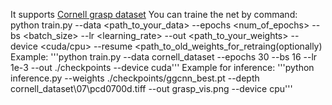 It supports [Cornell grasp dataset](https://www.kaggle.com/datasets/oneoneliu/cornell-grasp)
You can traine the net by command:
python train.py --data <path_to_your_data> --epochs <num_of_epochs> --bs <batch_size> --lr <learning_rate> --out <path_to_your_weights> --device <cuda/cpu> --resume <path_to_old_weights_for_retraing(optionally) 
Example:
'''python train.py --data cornell_dataset --epochs 30 --bs 16 --lr 1e-3 --out ./checkpoints --device cuda'''
Example for inference:
'''python inference.py --weights ./checkpoints/ggcnn_best.pt --depth cornell_dataset\07\pcd0700d.tiff --out grasp_vis.png --device cpu'''
